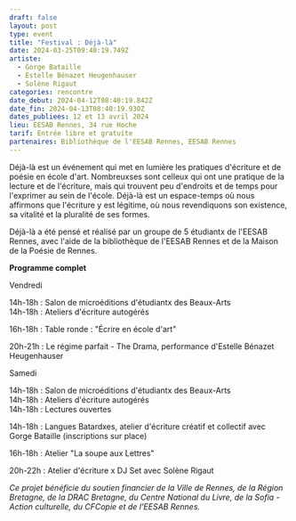 ```yaml
---
draft: false
layout: post
type: event
title: "Festival : Déjà-là"
date: 2024-03-25T09:40:19.749Z
artiste:
  - Gorge Bataille
  - Estelle Bénazet Heugenhauser
  - Solène Rigaut
categories: rencontre
date_debut: 2024-04-12T08:40:19.842Z
date_fin: 2024-04-13T08:40:19.930Z
dates_publiees: 12 et 13 avril 2024
lieu: EESAB Rennes, 34 rue Hoche
tarif: Entrée libre et gratuite
partenaires: Bibliothèque de l'EESAB Rennes, EESAB Rennes
---
```

Déjà-là est un événement qui met en lumière les pratiques d'écriture et de poésie en école d'art. Nombreuxses sont celleux qui ont une pratique de la lecture et de l'écriture, mais qui trouvent peu d'endroits et de temps pour l'exprimer au sein de l'école. Déjà-là est un espace-temps où nous affirmons que l'écriture y est légitime, où nous revendiquons son existence, sa vitalité et la pluralité de ses formes.

Déjà-là a été pensé et réalisé par un groupe de 5 étudiantx de l'EESAB Rennes, avec l'aide de la bibliothèque de l'EESAB Rennes et de la Maison de la Poésie de Rennes.

**Programme complet**

Vendredi
 
14h-18h : Salon de microéditions d'étudiantx des Beaux-Arts  
14h-18h : Ateliers d'écriture autogérés  

16h-18h : Table ronde : "Écrire en école d'art"  

20h-21h : Le régime parfait - The Drama, performance d'Estelle Bénazet Heugenhauser

Samedi

14h-18h : Salon de microéditions d'étudiantx des Beaux-Arts  
14h-18h : Ateliers d'écriture autogérés  
14h-18h : Lectures ouvertes  

14h-18h : Langues Batardxes, atelier d'écriture créatif et collectif avec Gorge Bataille (inscriptions sur place)  

16h-18h : Atelier "La soupe aux Lettres"  

20h-22h : Atelier d'écriture x DJ Set avec Solène Rigaut

*Ce projet bénéficie du soutien financier de la Ville de Rennes, de la Région Bretagne, de la DRAC Bretagne, du Centre National du Livre, de la Sofia - Action culturelle, du CFCopie et de l'EESAB Rennes.*